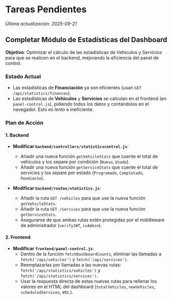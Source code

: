 # Tareas Pendientes

*Última actualización: 2025-09-21*

## Completar Módulo de Estadísticas del Dashboard

**Objetivo**: Optimizar el cálculo de las estadísticas de Vehículos y Servicios para que se realicen en el backend, mejorando la eficiencia del panel de control.

### Estado Actual

- Las estadísticas de **Financiación** ya son eficientes (usan `GET /api/statistics/finances`).
- Las estadísticas de **Vehículos** y **Servicios** se calculan en el frontend (en `panel-control.js`), pidiendo todos los datos y contándolos en el navegador. Esto es lento e ineficiente.

### Plan de Acción

#### 1. Backend

- **Modificar `backend/controllers/statisticscontrol.js`**:
    - Añadir una nueva función `getVehicleStats` que cuente el total de vehículos y los separe por condición (`Nuevo`, `Usado`).
    - Añadir una nueva función `getServiceStats` que cuente el total de servicios y los separe por estado (`Programado`, `Completado`, `Pendiente`).

- **Modificar `backend/routes/statistics.js`**:
    - Añadir la ruta `GET /vehicles` para que use la nueva función `getVehicleStats`.
    - Añadir la ruta `GET /services` para que use la nueva función `getServiceStats`.
    - Asegurarse de que ambas rutas estén protegidas por el middleware de administrador (`verifyJWT`, `isAdmin`).

#### 2. Frontend

- **Modificar `frontend/panel-control.js`**:
    - Dentro de la función `fetchDashboardCounts`, eliminar las llamadas a `fetch('/api/vehicles')` y `fetch('/api/services')`.
    - Reemplazarlas por llamadas a las nuevas rutas: `fetch('/api/statistics/vehicles')` y `fetch('/api/statistics/services')`.
    - Usar la respuesta directa de estas nuevas rutas para rellenar los valores en el HTML del dashboard (`totalVehicles`, `newVehicles`, `scheduledServices`, etc.).
